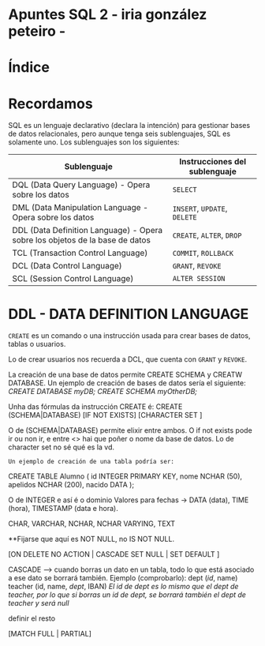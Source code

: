 # Apuntes SQL 2 - iria gonzález peteiro -

# Índice

# Recordamos

SQL es un lenguaje declarativo (declara la intención) para gestionar bases de datos relacionales, pero aunque tenga seis sublenguajes, SQL es solamente uno. Los sublenguajes son los siguientes:

|**Sublenguaje**                                                                |**Instrucciones del sublenguaje**      |
|-------------------------------------------------------------------------------|---------------------------------------|
|DQL (Data Query Language) - Opera sobre los datos                              |`SELECT`                               |
|DML (Data Manipulation Language - Opera sobre los datos                        |``INSERT``, ``UPDATE``, ``DELETE``     |
|DDL (Data Definition Language) - Opera sobre los objetos de la base de datos   |`CREATE`, `ALTER`, `DROP`              |
|TCL (Transaction Control Language)                                             |`COMMIT`, `ROLLBACK`                   |
|DCL (Data Control Language)                                                    |`GRANT`, `REVOKE`                      |
|SCL (Session Control Language)                                                 |`ALTER SESSION`                        |


# DDL - DATA DEFINITION LANGUAGE

`CREATE` es un comando o una instrucción usada para crear bases de datos, tablas o usuarios.

Lo de crear usuarios nos recuerda a DCL, que cuenta con ``GRANT`` y ``REVOKE``. 

La creación de una base de datos permite CREATE SCHEMA y CREATW DATABASE. Un ejemplo de creación de bases de datos sería el siguiente:
_CREATE DATABASE myDB;_
_CREATE SCHEMA myOtherDB;_







Unha das fórmulas da instrucción CREATE é: 
CREATE (SCHEMA|DATABASE) [IF NOT EXISTS] <nome-da-base> [CHARACTER SET <nome-do-Charget>]

O de (SCHEMA|DATABASE) permite elixir entre ambos. O if not exists pode ir ou non ir, e entre <> hai que poñer o nome da base de datos. Lo de character set no sé qué es la vd.

	Un ejemplo de creación de una tabla podría ser:
CREATE TABLE Alumno (
	id INTEGER PRIMARY KEY,
	nome NCHAR (50),
	apelidos NCHAR (200),
	nacido DATA
);

O de INTEGER e así é o dominio
Valores para fechas → DATA (data), TIME (hora), TIMESTAMP (data e hora).

CHAR, VARCHAR, NCHAR, NCHAR VARYING, TEXT

**Fijarse que aquí es NOT NULL, no IS NOT NULL. 



[ON DELETE
	NO ACTION | CASCADE
	SET NULL | SET DEFAULT
]


CASCADE --> cuando borras un dato en un tabla, todo lo que está asociado a ese dato se borrará también. 
Ejemplo (comprobarlo):
	dept (_id_, name)
	teacher (id, name, _dept_, IBAN)
	_El id de dept es lo mismo que el dept de teacher, por lo que si borras un id de dept, se borrará también el dept de teacher y será null_ 

definir el resto

[MATCH FULL | PARTIAL]
